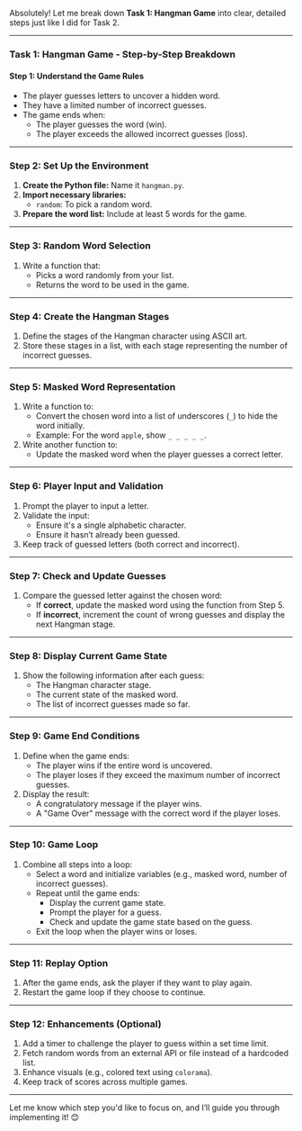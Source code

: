 Absolutely! Let me break down **Task 1: Hangman Game** into clear, detailed steps just like I did for Task 2.

---

### **Task 1: Hangman Game - Step-by-Step Breakdown**

#### **Step 1: Understand the Game Rules**
- The player guesses letters to uncover a hidden word.
- They have a limited number of incorrect guesses.
- The game ends when:
  - The player guesses the word (win).
  - The player exceeds the allowed incorrect guesses (loss).

---

### **Step 2: Set Up the Environment**
1. **Create the Python file:** Name it `hangman.py`.
2. **Import necessary libraries:**
   - `random`: To pick a random word.
3. **Prepare the word list:** Include at least 5 words for the game.

---

### **Step 3: Random Word Selection**
1. Write a function that:
   - Picks a word randomly from your list.
   - Returns the word to be used in the game.

---

### **Step 4: Create the Hangman Stages**
1. Define the stages of the Hangman character using ASCII art.
2. Store these stages in a list, with each stage representing the number of incorrect guesses.

---

### **Step 5: Masked Word Representation**
1. Write a function to:
   - Convert the chosen word into a list of underscores (`_`) to hide the word initially.
   - Example: For the word `apple`, show `_ _ _ _ _`.
2. Write another function to:
   - Update the masked word when the player guesses a correct letter.

---

### **Step 6: Player Input and Validation**
1. Prompt the player to input a letter.
2. Validate the input:
   - Ensure it's a single alphabetic character.
   - Ensure it hasn’t already been guessed.
3. Keep track of guessed letters (both correct and incorrect).

---

### **Step 7: Check and Update Guesses**
1. Compare the guessed letter against the chosen word:
   - If **correct**, update the masked word using the function from Step 5.
   - If **incorrect**, increment the count of wrong guesses and display the next Hangman stage.

---

### **Step 8: Display Current Game State**
1. Show the following information after each guess:
   - The Hangman character stage.
   - The current state of the masked word.
   - The list of incorrect guesses made so far.

---

### **Step 9: Game End Conditions**
1. Define when the game ends:
   - The player wins if the entire word is uncovered.
   - The player loses if they exceed the maximum number of incorrect guesses.
2. Display the result:
   - A congratulatory message if the player wins.
   - A "Game Over" message with the correct word if the player loses.

---

### **Step 10: Game Loop**
1. Combine all steps into a loop:
   - Select a word and initialize variables (e.g., masked word, number of incorrect guesses).
   - Repeat until the game ends:
     - Display the current game state.
     - Prompt the player for a guess.
     - Check and update the game state based on the guess.
   - Exit the loop when the player wins or loses.

---

### **Step 11: Replay Option**
1. After the game ends, ask the player if they want to play again.
2. Restart the game loop if they choose to continue.

---

### **Step 12: Enhancements (Optional)**
1. Add a timer to challenge the player to guess within a set time limit.
2. Fetch random words from an external API or file instead of a hardcoded list.
3. Enhance visuals (e.g., colored text using `colorama`).
4. Keep track of scores across multiple games.

---

Let me know which step you'd like to focus on, and I’ll guide you through implementing it! 😊